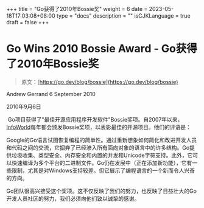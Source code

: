 +++
title = "Go获得了2010年Bossie奖"
weight = 6
date = 2023-05-18T17:03:08+08:00
type = "docs"
description = ""
isCJKLanguage = true
draft = false
+++

# Go Wins 2010 Bossie Award - Go获得了2010年Bossie奖

> 原文：[https://go.dev/blog/bossie](https://go.dev/blog/bossie)

Andrew Gerrand
6 September 2010

2010年9月6日

​	Go项目获得了"最佳开源应用程序开发软件"Bossie奖项。自2007年以来，[InfoWorld](http://infoworld.com/)每年都会颁发Bossie奖项，以表彰最佳的开源项目。他们的评语是：

​	Google的Go语言试图恢复编程的简单性。通过重新想象如何简化和改进开发人员和代码之间的交流，它摒弃了已经渗入所有面向对象的语言中的许多结构。Go提供垃圾收集、类型安全、内存安全和内置的并发和Unicode字符支持。此外，它可以快速编译为多个平台的二进制文件。Go仍在发展中（正在添加新功能），它有一些限制，尤其是对Windows支持较差。但它展示了编程语言的一个新而令人兴奋的方向。

​	Go团队很高兴接受这个奖项。这不仅反映了我们的努力，也反映了日益壮大的Go开发人员社区的努力，我们必须向他们致以诚挚的感谢。
